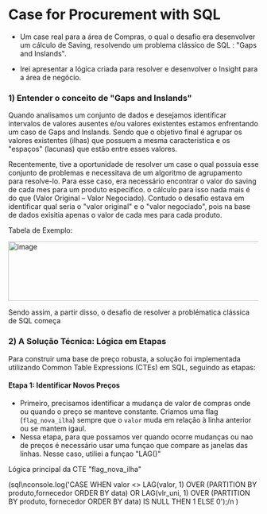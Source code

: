 # Case for Procurement with SQL
- Um case real para a área de Compras, o qual o desafio era desenvolver um cálculo de Saving, resolvendo um problema clássico de SQL : "Gaps and Inslands".

- Irei apresentar a lógica criada para resolver e desenvolver o Insight para a área de negócio.

### 1) Entender o conceito de "Gaps and Inslands"

Quando analisamos um conjunto de dados e desejamos identificar intervalos de valores ausentes e/ou valores existentes estamos enfrentando um caso de Gaps and Inslands. Sendo que o objetivo final é agrupar os valores existentes (ilhas) que possuem a mesma caracteristica e os "espaços" (lacunas) que estão entre esses valores.

Recentemente, tive a oportunidade de resolver um case o qual possuia esse conjunto de problemas e necessitava de um algoritmo de agrupamento para resolve-lo. Para esse caso, era necessário encontrar o valor do saving de cada mes para um produto específico. o cálculo para isso nada mais é do que (Valor Original – Valor Negociado). Contudo o desafio estava em identificar qual seria o "valor original" e o "valor negociado", pois na base de dados exisitia apenas o valor de cada mes para cada produto. 

Tabela de Exemplo:

<img width="739" height="120" alt="image" src="https://github.com/user-attachments/assets/c6dc8b49-9dbd-403d-bbf8-b30c2eac3edb" />

Sendo assim, a partir disso, o desafio de resolver a problématica clássica de SQL começa

### 2) A Solução Técnica: Lógica em Etapas

Para construir uma base de preço robusta, a solução foi implementada utilizando Common Table Expressions (CTEs) em SQL, seguindo as etapas:
#### **Etapa 1: Identificar Novos Preços**

- Primeiro, precisamos identificar a mudança de valor de compras onde ou quando o preço se manteve constante. Criamos uma flag (`flag_nova_ilha`) sempre que o `valor` muda em relação à linha anterior ou se mantem igaul. 
- Nessa etapa, para que possamos ver quando ocorre mudanças ou nao de preços é necessário usar uma funçao que compare as janelas das linhas. Nesse caso, utiliei a funçao "LAG()" 

Lógica principal da CTE "flag_nova_ilha"

(sql\nconsole.log('CASE
      WHEN valor <> LAG(valor, 1) OVER (PARTITION BY produto,fornecedor ORDER BY data)
           OR LAG(vlr_uni, 1) OVER (PARTITION BY produto, fornecedor ORDER BY data) IS NULL
      THEN 1
      ELSE 0');/n )




